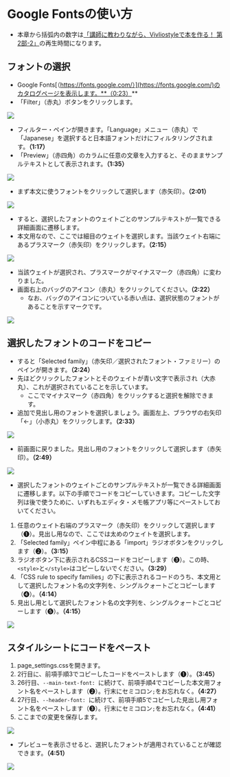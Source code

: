 # Google Fontsの使い方

- 本章から括弧内の数字は[「講師に教わりながら、Vivliostyleで本を作る！ 第2部-2」](https://youtu.be/VnwddnaSsik?si=KlrmYX17cc3VN1wc)の再生時間になります。

## フォントの選択

- Google Fonts[（https://fonts.google.com/）](https://fonts.google.com/)のカタログページを表示します。**（0:23）**
- 「Filter」（赤丸）ボタンをクリックします。

![](./images/4-create-your-book-in-vivliostyle-2/1-how-to-use-googlefont/4-1-1.png)

- フィルター・ペインが開きます。「Language」メニュー（赤丸）で「Japanese」を選択すると日本語フォントだけにフィルタリングされます。**（1:17）**
- 「Preview」（赤四角）のカラムに任意の文章を入力すると、そのままサンプルテキストとして表示されます。**（1:35）**

![](./images/4-create-your-book-in-vivliostyle-2/1-how-to-use-googlefont/4-1-2.png)

- まず本文に使うフォントをクリックして選択します（赤矢印）。**（2:01）**

![](./images/4-create-your-book-in-vivliostyle-2/1-how-to-use-googlefont/4-1-3.png)

- すると、選択したフォントのウェイトごとのサンプルテキストが一覧できる詳細画面に遷移します。
- 本文用なので、ここでは細目のウェイトを選択します。当該ウェイト右端にあるプラスマーク（赤矢印）をクリックします。**（2:15）**

![](./images/4-create-your-book-in-vivliostyle-2/1-how-to-use-googlefont/4-1-4.png)

- 当該ウェイトが選択され、プラスマークがマイナスマーク（赤四角）に変わりました。
- 画面右上のバッグのアイコン（赤丸）をクリックしてください。**（2:22）**
    - なお、バッグのアイコンについている赤い点は、選択状態のフォントがあることを示すマークです。

![](./images/4-create-your-book-in-vivliostyle-2/1-how-to-use-googlefont/4-1-5.png)

## 選択したフォントのコードをコピー

- すると「Selected family」（赤矢印／選択されたフォント・ファミリー）のペインが開きます。**（2:24）**
- 先ほどクリックしたフォントとそのウェイトが青い文字で表示され（大赤丸）、これが選択されていることを示しています。
    - ここでマイナスマーク（赤四角）をクリックすると選択を解除できます。
- 追加で見出し用のフォントを選択しましょう。画面左上、ブラウザの右矢印「←」（小赤丸）をクリックします。**（2:33）**

![](./images/4-create-your-book-in-vivliostyle-2/1-how-to-use-googlefont/4-1-6.png)

- 前画面に戻りました。見出し用のフォントをクリックして選択します（赤矢印）。**（2:49）**

![](./images/4-create-your-book-in-vivliostyle-2/1-how-to-use-googlefont/4-1-7.png)

- 選択したフォントのウェイトごとのサンプルテキストが一覧できる詳細画面に遷移します。以下の手順でコードをコピーしていきます。コピーした文字列は後で使うために、いずれもエディタ・メモ帳アプリ等にペーストしておいてください。


1. 任意のウェイト右端のプラスマーク（赤矢印）をクリックして選択します（❶）。見出し用なので、ここでは太めのウェイトを選択します。
2. 「Selected family」ペイン中程にある「import」ラジオボタンをクリックします（❷）。**（3:15）**
3. ラジオボタン下に表示されるCSSコードをコピーします（❸）。この時、`<style>`と`</style>`はコピーしないでください。**（3:29）**
4. 「CSS rule to specify families」の下に表示されるコードのうち、本文用として選択したフォント名の文字列を、シングルクォートごとコピーします（❹）。**（4:14）**
5. 見出し用として選択したフォント名の文字列を、シングルクォートごとコピーします（❺）。**（4:15）**

![](./images/4-create-your-book-in-vivliostyle-2/1-how-to-use-googlefont/4-1-8.png)

## スタイルシートにコードをペースト

1. page_settings.cssを開きます。
2. 2行目に、前項手順3でコピーしたコードをペーストします（❶）。**（3:45）**
3. 26行目、`--main-text-font: `に続けて、前項手順4でコピーした本文用フォント名をペーストします（❷）。行末にセミコロン`;`をお忘れなく。**（4:27）**
4. 27行目、`--header-font: `に続けて、前項手順5でコピーした見出し用フォント名をペーストします（❸）。行末にセミコロン`;`をお忘れなく。**（4:41）**
5. ここまでの変更を保存します。

![](./images/4-create-your-book-in-vivliostyle-2/1-how-to-use-googlefont/4-1-9.png)

- プレビューを表示させると、選択したフォントが適用されていることが確認できます。**（4:51）**

![](./images/4-create-your-book-in-vivliostyle-2/1-how-to-use-googlefont/4-1-10.png)

